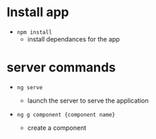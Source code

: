 
# Install app

- `npm install`
    - install dependances for the app

# server commands

- `ng serve`
    - launch the server to serve the application

- `ng g component {component name}`
    - create a component